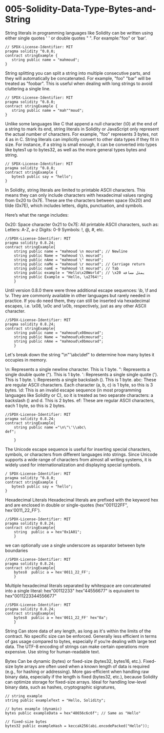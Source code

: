 # 005-Solidity-Data-Type-Bytes-and-String
String literals in programming languages like Solidity can be written using either single quotes ' ' or double quotes " ". For example:"foo" or 'bar'.
```solidity
// SPDX-License-Identifier: MIT
pragma solidity ^0.8.0;
contract stringExample {
   string public name = "mahmoud";
}
```
String splitting
you can split a string into multiple consecutive parts, and they will automatically be concatenated. For example, "foo" "bar" will be treated as "foobar". This is useful when dealing with long strings to avoid cluttering a single line.
```solidity
// SPDX-License-Identifier: MIT
pragma solidity ^0.8.0;
contract stringExample {
   string public name = "mah""moud";
}
```
Unlike some languages like C that append a null character (\0) at the end of a string to mark its end, string literals in Solidity or JavaScript only represent the actual number of characters. For example, "foo" represents 3 bytes, not 4 as in C.
String literals can implicitly convert to other data types if they fit in size. For instance, if a string is small enough, it can be converted into types like bytes1 up to bytes32, as well as the more general types bytes and string.

```solidity
// SPDX-License-Identifier: MIT
pragma solidity ^0.8.0;
contract stringExample {
   bytes5 public say = "hello";
}
```
In Solidity, string literals are limited to printable ASCII characters. This means they can only include characters with hexadecimal values ranging from 0x20 to 0x7E. These are the characters between space (0x20) and tilde (0x7E), which includes letters, digits, punctuation, and symbols.

Here’s what the range includes:

0x20: Space character
0x21 to 0x7E: All printable ASCII characters, such as:
Letters: A-Z, a-z
Digits: 0-9
Symbols: !, @, #, etc.
```solidity
//SPDX-License-Identifier: MIT
pragma solidity 0.8.24;
contract stringExample{
    string public name = "mahmoud \n mourad"; // Newline
    string public Name = "mahmoud \\ mourad";
    string public nAme = "mahmoud \" mourad";
    string public naMe = "mahmoud \r mourad"; // Carriage return
    string public namE = "mahmoud \t mourad"; // Tab
    string public example = "Hello\x20World"; // \x20 يمثل مسافة
    string public Example = "Hello, \u2764!"; 
    }
```
Until version 0.8.0 there were three additional escape sequences: \b, \f and \v. They are commonly available in other languages but rarely needed in practice. If you do need them, they can still be inserted via hexadecimal escapes, i.e. \x08, \x0c and \x0b, respectively, just as any other ASCII character.
```solidity
//SPDX-License-Identifier: MIT
pragma solidity 0.8.24;
contract stringExample{
    string public name = "mahmoud\x08mourad";
    string public Name = "mahmoud\x0cmourad";
    string public nAme = "mahmoud\x0bmourad";    
    }
```
Let's break down the string "\n\"\'\\abc\def" to determine how many bytes it occupies in memory.

\n: Represents a single newline character. This is 1 byte.
\": Represents a single double quote ("). This is 1 byte.
\': Represents a single single quote ('). This is 1 byte.
\\: Represents a single backslash (\). This is 1 byte.
abc: These are regular ASCII characters. Each character (a, b, c) is 1 byte, so this is 3 bytes.
\d: This is an invalid escape sequence (in most programming languages like Solidity or C), so it is treated as two separate characters: a backslash (\) and d. This is 2 bytes.
ef: These are regular ASCII characters, each 1 byte, so this is 2 bytes.
```solidity
//SPDX-License-Identifier: MIT
pragma solidity 0.8.24;
contract stringExample{
    string public name ="\n\"\'\\abc\
def";
       
    }
```
The Unicode escape sequence is useful for inserting special characters, symbols, or characters from different languages into strings. Since Unicode supports a wide range of characters from almost all writing systems, it is widely used for internationalization and displaying special symbols.
```solidity
/ SPDX-License-Identifier: MIT
pragma solidity ^0.8.0;
contract stringExample {
   bytes5 public say = "hello";
}
```

Hexadecimal Literals
Hexadecimal literals are prefixed with the keyword hex and are enclosed in double or single-quotes (hex"001122FF", hex'0011_22_FF'). 
```solidity
//SPDX-License-Identifier: MIT
pragma solidity 0.8.24;
contract stringExample{
    string  public a = hex"0x1A01";   
    }
```
we can optionally use a single underscore as separator between byte boundaries
```solidity
//SPDX-License-Identifier: MIT
pragma solidity 0.8.24;
contract stringExample{
    bytes8  public a = hex'0011_22_FF';   
    }
```
Multiple hexadecimal literals separated by whitespace are concatenated into a single literal: hex"00112233" hex"44556677" is equivalent to hex"0011223344556677"
```solidity
//SPDX-License-Identifier: MIT
pragma solidity 0.8.24;
contract stringExample{
    bytes8  public a = hex'0011_22_FF' hex"0a";   
    }
```
String
Can store data of any length, as long as it's within the limits of the contract.
No specific size can be enforced.
Generally less efficient in terms of gas usage compared to bytes, especially if you’re dealing with large text data.
The UTF-8 encoding of strings can make certain operations more expensive.
Use string for human-readable text.

Bytes
Can be dynamic (bytes) or fixed-size (bytes32, bytes16, etc.). Fixed-size byte arrays are often used when a known length of data is required (e.g., for hashing or addressing).
More gas-efficient when handling raw binary data, especially if the length is fixed (bytes32, etc.), because Solidity can optimize storage for fixed-size arrays.
Ideal for handling low-level binary data, such as hashes, cryptographic signatures,
```solidity
// string example
string public exampleText = "Hello, Solidity";

// bytes example (dynamic)
bytes public exampleData = hex"48656c6c6f"; // Same as "Hello"

// fixed-size bytes
bytes32 public exampleHash = keccak256(abi.encodePacked("Hello"));
```


















